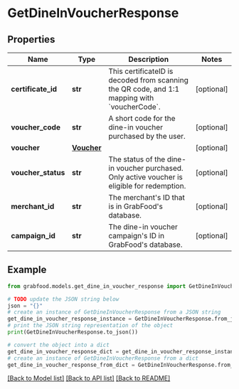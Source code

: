 # GetDineInVoucherResponse



## Properties

Name | Type | Description | Notes
------------ | ------------- | ------------- | -------------
**certificate_id** | **str** | This certificateID is decoded from scanning the QR code, and 1:1 mapping with &#x60;voucherCode&#x60;. | [optional] 
**voucher_code** | **str** | A short code for the dine-in voucher purchased by the user. | [optional] 
**voucher** | [**Voucher**](Voucher.md) |  | [optional] 
**voucher_status** | **str** | The status of the dine-in voucher purchased. Only active voucher is eligible for redemption. | [optional] 
**merchant_id** | **str** | The merchant&#39;s ID that is in GrabFood&#39;s database. | [optional] 
**campaign_id** | **str** | The dine-in voucher campaign&#39;s ID in GrabFood&#39;s database. | [optional] 

## Example

```python
from grabfood.models.get_dine_in_voucher_response import GetDineInVoucherResponse

# TODO update the JSON string below
json = "{}"
# create an instance of GetDineInVoucherResponse from a JSON string
get_dine_in_voucher_response_instance = GetDineInVoucherResponse.from_json(json)
# print the JSON string representation of the object
print(GetDineInVoucherResponse.to_json())

# convert the object into a dict
get_dine_in_voucher_response_dict = get_dine_in_voucher_response_instance.to_dict()
# create an instance of GetDineInVoucherResponse from a dict
get_dine_in_voucher_response_from_dict = GetDineInVoucherResponse.from_dict(get_dine_in_voucher_response_dict)
```
[[Back to Model list]](../README.md#documentation-for-models) [[Back to API list]](../README.md#documentation-for-api-endpoints) [[Back to README]](../README.md)



